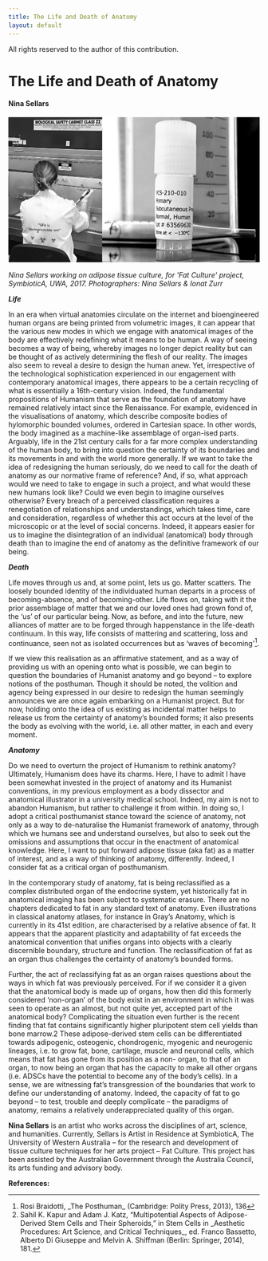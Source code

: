 ```yaml
---
title: The Life and Death of Anatomy
layout: default
---
```


All rights reserved to the author of this contribution.

# The Life and Death of Anatomy

#### Nina Sellars

![Image](Images/25_LifeDeathAnatomy.jpg)

_Nina Sellars working on adipose tissue culture, for 'Fat Culture' project, SymbioticA, UWA, 2017.
Photographers: Nina Sellars & Ionat Zurr_


**_Life_**

In an era when virtual anatomies circulate on the internet and bioengineered human organs are being printed from volumetric images, it can appear that the various new modes in which we engage with anatomical images of the body are effectively redefining what it means to be human. A way of seeing becomes a way of being, whereby images no longer depict reality but can be thought of as actively determining the flesh of our reality. The images also seem to reveal a desire to design the human anew. Yet, irrespective of the technological sophistication experienced in our engagement with contemporary anatomical images, there appears to be a certain recycling of what is essentially a 16th-century vision. Indeed, the fundamental propositions of Humanism that serve as the foundation of anatomy have remained relatively intact since the Renaissance. For example, evidenced in the visualisations of anatomy, which describe composite bodies of hylomorphic bounded volumes, ordered in Cartesian space. In other words, the body imagined as a machine-like assemblage of organ-ised parts. Arguably, life in the 21st century calls for a far more complex understanding of the human body, to bring into question the certainty of its boundaries and its movements in and with the world more generally.
If we want to take the idea of redesigning the human seriously, do we need to call for the death of anatomy as our normative frame of reference? And, if so, what approach would we need to take to engage in such a project, and what would these new humans look like? Could we even begin to imagine ourselves otherwise? Every breach of a perceived classification requires a renegotiation of relationships and understandings, which takes time, care and consideration, regardless of whether this act occurs at the level of the microscopic or at the level of social concerns. Indeed, it appears easier for us to imagine the disintegration of an individual (anatomical) body through death than to imagine the end of anatomy as the definitive framework of our being.

**_Death_**

Life moves through us and, at some point, lets us go. Matter scatters. The loosely bounded identity of the individuated human departs in a process of becoming-absence, and of becoming-other. Life flows on, taking with it the prior assemblage of matter that we and our loved ones had grown fond of, the ‘us’ of our particular being. Now, as before, and into the future, new alliances of matter are to be forged through happenstance in the life-death continuum. In this way, life consists of mattering and scattering, loss and continuance, seen not as isolated occurrences but as ‘waves of becoming'[<sup>1</sup>](#fn1)<a id="fnref1"></a>. 

If we view this realisation as an affirmative statement, and as a way of providing us with an opening onto what is possible, we can begin to question the boundaries of Humanist anatomy and go beyond – to explore notions of the posthuman. Though it should be noted, the volition and agency being expressed in our desire to redesign the human seemingly announces we are once again embarking on a Humanist project. But for now, holding onto the idea of us existing as incidental matter helps to release us from the certainty of anatomy’s bounded forms; it also presents the body as evolving with the world, i.e. all other matter, in each and every moment. 

**_Anatomy_**

Do we need to overturn the project of Humanism to rethink anatomy? Ultimately, Humanism does have its charms. Here, I have to admit I have been somewhat invested in the project of anatomy and its Humanist conventions, in my previous employment as a body dissector and anatomical illustrator in a university medical school. Indeed, my aim is not to abandon Humanism, but rather to challenge it from within. In doing so, I adopt a critical posthumanist stance toward the science of anatomy, not only as a way to de-naturalise the Humanist framework of anatomy, through which we humans see and understand ourselves, but also to seek out the omissions and assumptions that occur in the enactment of anatomical knowledge. Here, I want to put forward adipose tissue (aka fat) as a matter of interest, and as a way of thinking of anatomy, differently. Indeed, I consider fat as a critical organ of posthumanism.

In the contemporary study of anatomy, fat is being reclassified as a complex distributed organ of the endocrine system, yet historically fat in anatomical imaging has been subject to systematic erasure. There are no chapters dedicated to fat in any standard text of anatomy. Even illustrations in classical anatomy atlases, for instance in Gray’s Anatomy, which is currently in its 41st edition, are characterised by a relative absence of fat. It appears that the apparent plasticity and adaptability of fat exceeds the anatomical convention that unifies organs into objects with a clearly discernible boundary, structure and function. The reclassification of fat as an organ thus challenges the certainty of anatomy’s bounded forms.

Further, the act of reclassifying fat as an organ raises questions about the ways in which fat was previously perceived. For if we consider it a given that the anatomical body is made up of organs, how then did this formerly considered ‘non-organ’ of the body exist in an environment in which it was seen to operate as an almost, but not quite yet, accepted part of the anatomical body? Complicating the situation even further is the recent finding that fat contains significantly higher pluripotent stem cell yields than bone marrow.2 These adipose-derived stem cells can be differentiated towards adipogenic, osteogenic, chondrogenic, myogenic and neurogenic lineages, i.e. to grow fat, bone, cartilage, muscle and neuronal cells, which means that fat has gone from its position as a non- organ, to that of an organ, to now being an organ that has the capacity to make all other organs (i.e. ADSCs have the potential to become any of the body’s cells). In a sense, we are witnessing fat’s transgression of the boundaries that work to define our understanding of anatomy. Indeed, the capacity of fat to go beyond – to test, trouble and deeply complicate – the paradigms of anatomy, remains a relatively underappreciated quality of this organ.

**Nina Sellars** is an artist who works across the disciplines of art, science, and humanities. Currently, Sellars is Artist in Residence at SymbioticA, The University of Western Australia – for the research and development of tissue culture techniques for her arts project – Fat Culture. This project has been assisted by the Australian Government through the Australia Council, its arts funding and advisory body.


**References:**

<hr>
<ol>
<li id="fn1">Rosi Braidotti, _The Posthuman_ (Cambridge: Polity Press, 2013), 136<a href="#fnref1">↩</a>
</li>
<li id="fn2">Sahil K. Kapur and Adam J. Katz, “Multipotential Aspects of Adipose-Derived Stem Cells and Their Spheroids,” in Stem Cells in _Aesthetic Procedures: Art Science, and Critical Techniques_, ed. Franco Bassetto, Alberto Di Giuseppe and Melvin A. Shiffman (Berlin: Springer, 2014), 181.<a href="#fnref1">↩</a>
</li>
